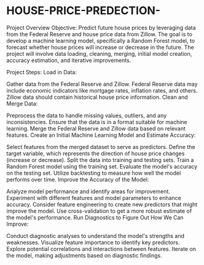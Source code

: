 # HOUSE-PRICE-PREDECTION-

Project Overview
Objective:
Predict future house prices by leveraging data from the Federal Reserve and house price data from Zillow. The goal is to develop a machine learning model, specifically a Random Forest model, to forecast whether house prices will increase or decrease in the future. The project will involve data loading, cleaning, merging, initial model creation, accuracy estimation, and iterative improvements.

Project Steps:
Load in Data:

Gather data from the Federal Reserve and Zillow.
Federal Reserve data may include economic indicators like mortgage rates, inflation rates, and others.
Zillow data should contain historical house price information.
Clean and Merge Data:

Preprocess the data to handle missing values, outliers, and any inconsistencies.
Ensure that the data is in a format suitable for machine learning.
Merge the Federal Reserve and Zillow data based on relevant features.
Create an Initial Machine Learning Model and Estimate Accuracy:

Select features from the merged dataset to serve as predictors.
Define the target variable, which represents the direction of house price changes (increase or decrease).
Split the data into training and testing sets.
Train a Random Forest model using the training set.
Evaluate the model's accuracy on the testing set.
Utilize backtesting to measure how well the model performs over time.
Improve the Accuracy of the Model:

Analyze model performance and identify areas for improvement.
Experiment with different features and model parameters to enhance accuracy.
Consider feature engineering to create new predictors that might improve the model.
Use cross-validation to get a more robust estimate of the model's performance.
Run Diagnostics to Figure Out How We Can Improve:

Conduct diagnostic analyses to understand the model's strengths and weaknesses.
Visualize feature importance to identify key predictors.
Explore potential correlations and interactions between features.
Iterate on the model, making adjustments based on diagnostic findings.
